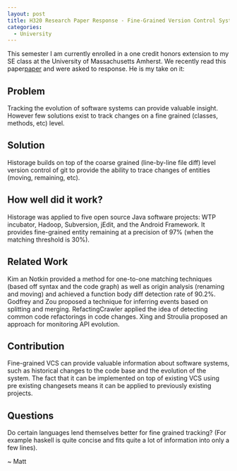 ```yaml
---
layout: post
title: H320 Research Paper Response - Fine-Grained Version Control System for Java
categories:
  - University
---
```

This semester I am currently enrolled in a one credit honors extension to my SE class at the University of Massachusetts Amherst. We recently read this paper[paper](https://dl.acm.org/citation.cfm?id=2024463) and were asked to response.  He is my take on it:

## Problem
Tracking the evolution of software systems can provide valuable insight. However few solutions exist to track changes on a fine grained (classes, methods, etc) level.

## Solution
Historage builds on top of the coarse grained (line-by-line file diff) level version control of git to provide the ability to trace changes of entities (moving, remaining, etc).

## How well did it work?
Historage was applied to five open source Java software projects: WTP incubator, Hadoop, Subversion, jEdit, and the Android Framework.  It provides fine-grained entity remaining at a precision of 97% (when the matching threshold is 30%).

## Related Work
Kim an Notkin provided a method for one-to-one matching techniques (based off syntax and the code graph) as well as origin analysis (renaming and moving) and achieved a function body diff detection rate of 90.2%.  Godfrey and Zou proposed a technique for inferring events based on splitting and merging.  RefactingCrawler applied the idea of detecting common code refactorings in code changes.  Xing and Stroulia proposed an approach for monitoring API evolution.

## Contribution
Fine-grained VCS can provide valuable information about software systems, such as historical changes to the code base and the evolution of the system. The fact that it can be implemented on top of existing VCS using pre existing changesets means it can be applied to previously existing projects.

## Questions
Do certain languages lend themselves better for fine grained tracking? (For example haskell is quite concise and fits quite a lot of information into only a few lines).

~ Matt
